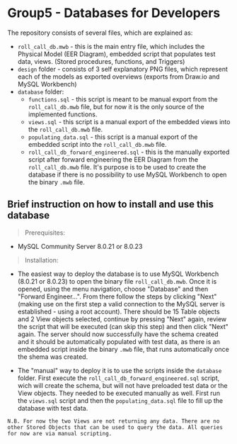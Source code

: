# Group5 - Databases for Developers
The repository consists of several files, which are explained as:
- `roll_call_db.mwb` - this is the main entry file, which includes the Physical Model (EER Diagram), embedded script that populates test data, views. (Stored procedures, functions, and Triggers)
- `design` folder - consists of 3 self explanatory PNG files, which represent each of the models as exported overviews (exports from Draw.io and MySQL Workbench)
- `database` folder:
    - `functions.sql` - this script is meant to be manual export from the `roll_call_db.mwb` file, but for now it is the only source of the implemented functions.
    - `views.sql` - this script is a manual export of the embedded views into the `roll_call_db.mwb` file.
    - `populating_data.sql` - this script is a manual export of the embedded script into the `roll_call_db.mwb` file.
    - `roll_call_db_forward_engineered.sql` - this is the manually exported script after forward engineering the EER Diagram from the `roll_call_db.mwb` file. It's purpose is to be used to create the database if there is no possibility to use MySQL Workbench to open the binary `.mwb` file.


## Brief instruction on how to install and use this database
> Prerequisites:
- MySQL Community Server 8.0.21 or 8.0.23


> Installation:
- The easiest way to deploy the database is to use MySQL Workbench (8.0.21 or 8.0.23) to open the binary file `roll_call_db.mwb`. Once it is opened, using the menu navigation, choose "Database" and then "Forward Engineer...". From there follow the steps by clicking "Next" (making use on the first step a valid connection to the MySQL server is established - using a root account). There should be 15 Table objects and 2 View objects selected, continue by pressing "Next" again, review the script that will be executed (can skip this step) and then click "Next" again. The server should now successfully have the schema created and it should be automatically populated with test data, as there is an embedded script inside the binary `.mwb` file, that runs automatically once the shema was created.

- The "manual" way to deploy it is to use the scripts inside the `database` folder. First execute the `roll_call_db_forward_engineered.sql` script, wich will create the schema, but will not have preloaded test data or the View objects. They needed to be executed manually as well. First run the `views.sql` script and then the `populating_data.sql` file to fill up the database with test data.

```
N.B. For now the two Views are not returning any data. There are no other Stored Objects that can be used to query the data. All queries for now are via manual scripting.
```